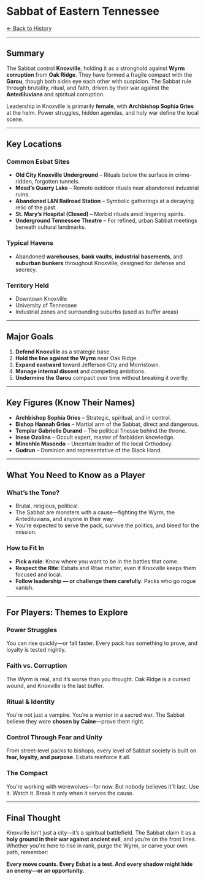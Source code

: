 # Sabbat of Eastern Tennessee

[← Back to History](../README.md)  

-----

## Summary

The Sabbat control **Knoxville**, holding it as a stronghold against **Wyrm corruption** from **Oak Ridge**. They have formed a fragile compact with the **Garou**, though both sides eye each other with suspicion. The Sabbat rule through brutality, ritual, and faith, driven by their war against the **Antediluvians** and spiritual corruption.

Leadership in Knoxville is primarily **female**, with **Archbishop Sophia Gries** at the helm. Power struggles, hidden agendas, and holy war define the local scene.

---

## Key Locations

### Common Esbat Sites
- **Old City Knoxville Underground** – Rituals below the surface in crime-ridden, forgotten tunnels.
- **Mead’s Quarry Lake** – Remote outdoor rituals near abandoned industrial ruins.
- **Abandoned L&N Railroad Station** – Symbolic gatherings at a decaying relic of the past.
- **St. Mary’s Hospital (Closed)** – Morbid rituals amid lingering spirits.
- **Underground Tennessee Theatre** – For refined, urban Sabbat meetings beneath cultural landmarks.

### Typical Havens
- Abandoned **warehouses**, **bank vaults**, **industrial basements**, and **suburban bunkers** throughout Knoxville, designed for defense and secrecy.

### Territory Held
- Downtown Knoxville  
- University of Tennessee  
- Industrial zones and surrounding suburbs (used as buffer areas)

---

## Major Goals

1. **Defend Knoxville** as a strategic base.
2. **Hold the line against the Wyrm** near Oak Ridge.
3. **Expand eastward** toward Jefferson City and Morristown.
4. **Manage internal dissent** and competing ambitions.
5. **Undermine the Garou** compact over time without breaking it overtly.

---

## Key Figures (Know Their Names)

- **Archbishop Sophia Gries** – Strategic, spiritual, and in control.
- **Bishop Hannah Gries** – Martial arm of the Sabbat, direct and dangerous.
- **Templar Gabrielle Durand** – The political finesse behind the throne.
- **Inese Ozolins** – Occult expert, master of forbidden knowledge.
- **Minenhle Masondo** – Uncertain leader of the local Orthodoxy.
- **Gudrun** – Dominion and representative of the Black Hand.

---

## What You Need to Know as a Player

### What’s the Tone?
- Brutal, religious, political.
- The Sabbat are monsters with a cause—fighting the Wyrm, the Antediluvians, and anyone in their way.
- You’re expected to serve the pack, survive the politics, and bleed for the mission.

### How to Fit In
- **Pick a role**: Know where you want to be in the battles that come.
- **Respect the Rite**: Esbats and Ritae matter, even if Knoxville keeps them focused and local.
- **Follow leadership — or challenge them carefully**: Packs who go rogue vanish.

---

## For Players: Themes to Explore

### Power Struggles
You can rise quickly—or fall faster. Every pack has something to prove, and loyalty is tested nightly.

### Faith vs. Corruption
The Wyrm is real, and it’s worse than you thought. Oak Ridge is a cursed wound, and Knoxville is the last buffer.

### Ritual & Identity
You're not just a vampire. You’re a warrior in a sacred war. The Sabbat believe they were **chosen by Caine**—prove them right.

### Control Through Fear and Unity
From street-level packs to bishops, every level of Sabbat society is built on **fear, loyalty, and purpose**. Esbats reinforce it all.

### The Compact
You’re working with werewolves—for now. But nobody believes it’ll last. Use it. Watch it. Break it only when it serves the cause.

---

## Final Thought

Knoxville isn’t just a city—it’s a spiritual battlefield. The Sabbat claim it as a **holy ground in their war against ancient evil**, and you’re on the front lines. Whether you're here to rise in rank, purge the Wyrm, or carve your own path, remember:

**Every move counts. Every Esbat is a test. And every shadow might hide an enemy—or an opportunity.**
